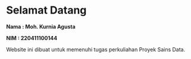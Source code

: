# Selamat Datang

**Nama : Moh. Kurnia Agusta**

**NIM : 220411100144**

Website ini dibuat untuk memenuhi tugas perkuliahan Proyek Sains Data.

```{tableofcontents}
```
